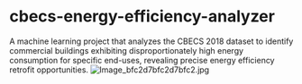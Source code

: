 # cbecs-energy-efficiency-analyzer
A machine learning project that analyzes the CBECS 2018 dataset to identify commercial buildings exhibiting disproportionately high energy consumption for specific end-uses, revealing precise energy efficiency retrofit opportunities.
![Image_bfc2d7bfc2d7bfc2.jpg](attachment:Image_bfc2d7bfc2d7bfc2.jpg)